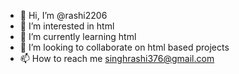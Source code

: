 - 👋 Hi, I’m @rashi2206
- 👀 I’m interested in html
- 🌱 I’m currently learning html
- 💞️ I’m looking to collaborate on html based projects
- 📫 How to reach me singhrashi376@gmail.com

<!---
rashi2206/rashi2206 is a ✨ special ✨ repository because its `README.md` (this file) appears on your GitHub profile.
You can click the Preview link to take a look at your changes.
--->
